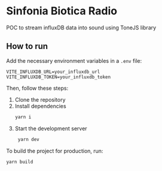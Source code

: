 # Sinfonia Biotica Radio

POC to stream influxDB data into sound using ToneJS library

## How to run

Add the necessary environment variables in a `.env` file:

```env
VITE_INFLUXDB_URL=your_influxdb_url
VITE_INFLUXDB_TOKEN=your_influxdb_token
```

Then, follow these steps:

1. Clone the repository
2. Install dependencies
   ```bash
   yarn i
   ```
3. Start the development server
   ```bash
    yarn dev
    ```

To build the project for production, run:
   ```bash
   yarn build
   ```
